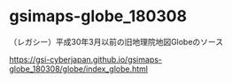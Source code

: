 # gsimaps-globe_180308
（レガシー）平成30年3月以前の旧地理院地図Globeのソース 

https://gsi-cyberjapan.github.io/gsimaps-globe_180308/globe/index_globe.html
